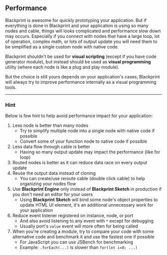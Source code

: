 ## Performance
Blackprint is awesome for quickly prototyping your application. But if everything is done in Blackprint and your application is using so many nodes and cable, things will looks complicated and performance slow down may occurs. Especially if you connect with nodes that have a large loop, lot of operation, complex math, or lots of output update you will need them to be simplified as a single custom node with native code.

Blackprint shouldn't be used for **visual scripting** (except if you have code generator module), but instead should be used as **visual programming** utility (where each node is like a plug and play module).

But the choice is still yours depends on your application's cases, Blackprint will always try to improve performance internally as a visual programming tools.

---

### Hint
Below is few hint to help avoid performance impact for your application:
1. Less node is better than many nodes
    - Try to simplify multiple node into a single node with native code if possible
    - Convert some of your function node to native code if possible
2. Less data flow through cable is better
    - Having so many output update may impact the performance (like for loop)
3. Routed nodes is better as it can reduce data race on every output update
4. Reuse the output data instead of cloning
    - You can create/use reroute cable (double click cable) to help organizing your nodes flow
5. Use **Blackprint Engine** only instead of **Blackprint Sketch** in production if you don't need an editor for your users
    - Using **Blackprint Sketch** will bind some node's object properties to update HTML UI element, it's an additional unnecessary work for your application
6. Reduce event listener registered on instance, node, or port
    - And also avoid listening to any event with `*` except for debugging
    - Usually port's `value` event will more often for being called
7. When you're creating a module, try to compare your code with some alternative code and benchmark it and use the fastest one if possible
    - For JavaScript you can use JSBench for benchmarking
    - Example: `.forEach(...)` is slower than `for(let i=0; ...)`